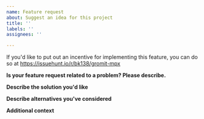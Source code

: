```yaml
---
name: Feature request
about: Suggest an idea for this project
title: ''
labels: ''
assignees: ''

---
```


If you'd like to put out an incentive for implementing this feature, you can do so at https://issuehunt.io/r/bk138/gromit-mpx

**Is your feature request related to a problem? Please describe.**
<!-- A clear and concise description of what the problem is. Ex. I'm always frustrated when [...] -->

**Describe the solution you'd like**
<!--A clear and concise description of what you want to happen.-->

**Describe alternatives you've considered**
<!--A clear and concise description of any alternative solutions or features you've considered.-->

**Additional context**
<!--Add any other context or screenshots about the feature request here. -->
